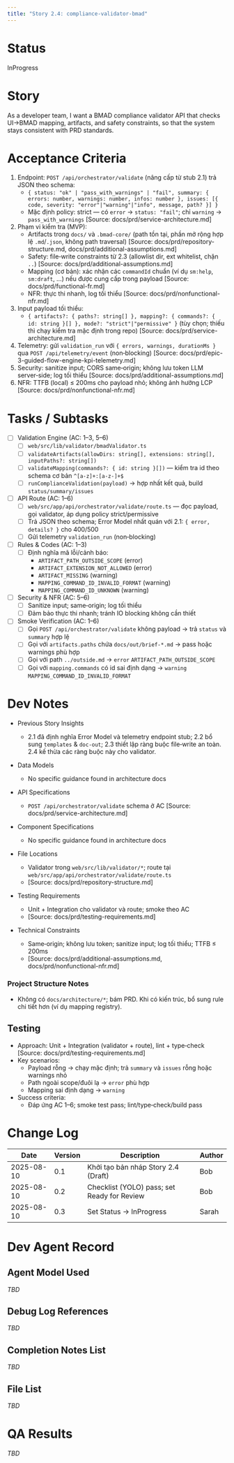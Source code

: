 ```yaml
---
title: "Story 2.4: compliance-validator-bmad"
---
```


# Status

InProgress

# Story

As a developer team,
I want a BMAD compliance validator API that checks UI→BMAD mapping, artifacts, and safety constraints,
so that the system stays consistent with PRD standards.

# Acceptance Criteria

1. Endpoint: `POST /api/orchestrator/validate` (nâng cấp từ stub 2.1) trả JSON theo schema:
   - `{ status: "ok" | "pass_with_warnings" | "fail", summary: { errors: number, warnings: number, infos: number }, issues: [{ code, severity: "error"|"warning"|"info", message, path? }] }`
   - Mặc định policy: strict — có `error` → `status: "fail"`; chỉ `warning` → `pass_with_warnings` [Source: docs/prd/service-architecture.md]
2. Phạm vi kiểm tra (MVP):
   - Artifacts trong `docs/` và `.bmad-core/` (path tồn tại, phần mở rộng hợp lệ `.md`/`.json`, không path traversal) [Source: docs/prd/repository-structure.md, docs/prd/additional-assumptions.md]
   - Safety: file‑write constraints từ 2.3 (allowlist dir, ext whitelist, chặn `..`) [Source: docs/prd/additional-assumptions.md]
   - Mapping (cơ bản): xác nhận các `commandId` chuẩn (ví dụ `sm:help`, `sm:draft`, …) nếu được cung cấp trong payload [Source: docs/prd/functional-fr.md]
   - NFR: thực thi nhanh, log tối thiểu [Source: docs/prd/nonfunctional-nfr.md]
3. Input payload tối thiểu:
   - `{ artifacts?: { paths?: string[] }, mapping?: { commands?: { id: string }[] }, mode?: "strict"|"permissive" }` (tùy chọn; thiếu thì chạy kiểm tra mặc định trong repo) [Source: docs/prd/service-architecture.md]
4. Telemetry: gửi `validation_run` với `{ errors, warnings, durationMs }` qua `POST /api/telemetry/event` (non‑blocking) [Source: docs/prd/epic-3-guided-flow-engine-kpi-telemetry.md]
5. Security: sanitize input; CORS same‑origin; không lưu token LLM server‑side; log tối thiểu [Source: docs/prd/additional-assumptions.md]
6. NFR: TTFB (local) ≤ 200ms cho payload nhỏ; không ảnh hưởng LCP [Source: docs/prd/nonfunctional-nfr.md]

# Tasks / Subtasks

- [ ] Validation Engine (AC: 1–3, 5–6)
  - [ ] `web/src/lib/validator/bmadValidator.ts`
  - [ ] `validateArtifacts(allowDirs: string[], extensions: string[], inputPaths?: string[])`
  - [ ] `validateMapping(commands?: { id: string }[])` — kiểm tra id theo schema cơ bản `^[a-z]+:[a-z-]+$`
  - [ ] `runComplianceValidation(payload)` → hợp nhất kết quả, build `status/summary/issues`

- [ ] API Route (AC: 1–6)
  - [ ] `web/src/app/api/orchestrator/validate/route.ts` — đọc payload, gọi validator, áp dụng policy strict/permissive
  - [ ] Trả JSON theo schema; Error Model nhất quán với 2.1: `{ error, details? }` cho 400/500
  - [ ] Gửi telemetry `validation_run` (non‑blocking)

- [ ] Rules & Codes (AC: 1–3)
  - [ ] Định nghĩa mã lỗi/cảnh báo:
    - `ARTIFACT_PATH_OUTSIDE_SCOPE` (error)
    - `ARTIFACT_EXTENSION_NOT_ALLOWED` (error)
    - `ARTIFACT_MISSING` (warning)
    - `MAPPING_COMMAND_ID_INVALID_FORMAT` (warning)
    - `MAPPING_COMMAND_ID_UNKNOWN` (warning)

- [ ] Security & NFR (AC: 5–6)
  - [ ] Sanitize input; same‑origin; log tối thiểu
  - [ ] Đảm bảo thực thi nhanh; tránh IO blocking không cần thiết

- [ ] Smoke Verification (AC: 1–6)
  - [ ] Gọi `POST /api/orchestrator/validate` không payload → trả `status` và `summary` hợp lệ
  - [ ] Gọi với `artifacts.paths` chứa `docs/out/brief-*.md` → pass hoặc warnings phù hợp
  - [ ] Gọi với path `../outside.md` → `error` `ARTIFACT_PATH_OUTSIDE_SCOPE`
  - [ ] Gọi với `mapping.commands` có id sai định dạng → `warning` `MAPPING_COMMAND_ID_INVALID_FORMAT`

# Dev Notes

- Previous Story Insights
  - 2.1 đã định nghĩa Error Model và telemetry endpoint stub; 2.2 bổ sung `templates` & `doc-out`; 2.3 thiết lập ràng buộc file‑write an toàn. 2.4 kế thừa các ràng buộc này cho validator.

- Data Models
  - No specific guidance found in architecture docs

- API Specifications
  - `POST /api/orchestrator/validate` schema ở AC [Source: docs/prd/service-architecture.md]

- Component Specifications
  - No specific guidance found in architecture docs

- File Locations
  - Validator trong `web/src/lib/validator/*`; route tại `web/src/app/api/orchestrator/validate/route.ts`
  - [Source: docs/prd/repository-structure.md]

- Testing Requirements
  - Unit + Integration cho validator và route; smoke theo AC
  - [Source: docs/prd/testing-requirements.md]

- Technical Constraints
  - Same‑origin; không lưu token; sanitize input; log tối thiểu; TTFB ≤ 200ms
  - [Source: docs/prd/additional-assumptions.md, docs/prd/nonfunctional-nfr.md]

### Project Structure Notes
- Không có `docs/architecture/*`; bám PRD. Khi có kiến trúc, bổ sung rule chi tiết hơn (ví dụ mapping registry).

## Testing

- Approach: Unit + Integration (validator + route), lint + type‑check [Source: docs/prd/testing-requirements.md]
- Key scenarios:
  - Payload rỗng → chạy mặc định; trả `summary` và `issues` rỗng hoặc warnings nhỏ
  - Path ngoài scope/đuôi lạ → `error` phù hợp
  - Mapping sai định dạng → `warning`
- Success criteria:
  - Đáp ứng AC 1–6; smoke test pass; lint/type‑check/build pass

# Change Log

| Date       | Version | Description                              | Author |
|------------|---------|------------------------------------------|--------|
| 2025-08-10 | 0.1     | Khởi tạo bản nháp Story 2.4 (Draft)      | Bob    |
| 2025-08-10 | 0.2     | Checklist (YOLO) pass; set Ready for Review | Bob    |
| 2025-08-10 | 0.3     | Set Status → InProgress                    | Sarah  |

# Dev Agent Record

## Agent Model Used

_TBD_

## Debug Log References

_TBD_

## Completion Notes List

_TBD_

## File List

_TBD_

# QA Results

_TBD_
